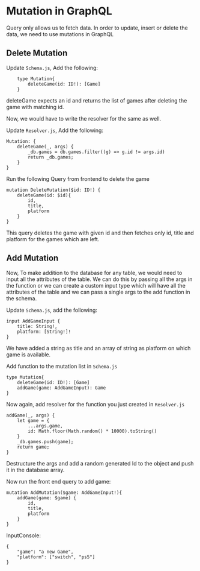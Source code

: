 # Mutation in GraphQL

Query only allows us to fetch data. In order to update, insert or delete the data, we need to use mutations in GraphQL


## Delete Mutation
Update `Schema.js`, Add the following: 
```
    type Mutation{
        deleteGame(id: ID!): [Game]
    }
```
deleteGame expects an id and returns the list of games after deleting the game with matching id.

Now, we would have to write the resolver for the same as well.

Update `Resolver.js`, Add the following: 
```
Mutation: {
    deleteGame(_, args) {
        _db.games = db.games.filter((g) => g.id != args.id)
        return _db.games;
    }
}
```

Run the following Query from frontend to delete the game 
```
mutation DeleteMutation($id: ID!) {
    deleteGame(id: $id){
        id, 
        title,
        platform
    }
}
```

This query deletes the game with given id and then fetches only id, title and platform for the games which are left.


## Add Mutation

Now, To make addition to the database for any table, we would need to input all the attributes of the table. We can do this by passing all the args in the function or we can create a custom input type which will have all the attributes of the table and we can pass a single args to the add function in the schema.

Update `Schema.js`, add the following:
```
input AddGameInput {
    title: String!,
    platform: [String!]!
}
```
We have added a string as title and an array of string as platform on which game is available.

Add function to the mutation list in `Schema.js`
```
type Mutation{
    deleteGame(id: ID!): [Game]
    addGame(game: AddGameInput): Game
}
```

Now again, add resolver for the function you just created in `Resolver.js`
```
addGame(_, args) {
    let game = {
        ...args.game,
        id: Math.floor(Math.random() * 10000).toString()
    }
    _db.games.push(game);
    return game;
}
```
Destructure the args and add a random generated Id to the object and push it in the database array.

Now run the front end query to add game: 
```
mutation AddMutation($game: AddGameInput!){
    addGame(game: $game) {
        id, 
        title,
        platform
    }
}
```

InputConsole: 
```
{
    "game": "a new Game",
    "platform": ["switch", "ps5"]
}
```